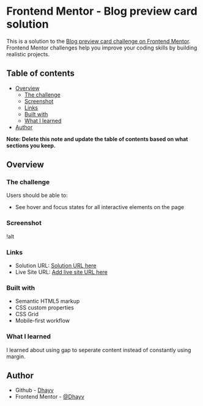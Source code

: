 # Frontend Mentor - Blog preview card solution

This is a solution to the [Blog preview card challenge on Frontend Mentor](https://www.frontendmentor.io/challenges/blog-preview-card-ckPaj01IcS). Frontend Mentor challenges help you improve your coding skills by building realistic projects.

## Table of contents

- [Overview](#overview)
  - [The challenge](#the-challenge)
  - [Screenshot](#screenshot)
  - [Links](#links)
  - [Built with](#built-with)
  - [What I learned](#what-i-learned)
- [Author](#author)

**Note: Delete this note and update the table of contents based on what sections you keep.**

## Overview

### The challenge

Users should be able to:

- See hover and focus states for all interactive elements on the page

### Screenshot

!alt[](/assets/images/screenshot.png)

### Links

- Solution URL: [Solution URL here](https://github.com/dhayv/blog_card_html_css)
- Live Site URL: [Add live site URL here](https://your-live-site-url.com)

### Built with

- Semantic HTML5 markup
- CSS custom properties
- CSS Grid
- Mobile-first workflow

### What I learned

I learned about using gap to seperate content instead of constantly using margin.

## Author

- Github - [Dhayv](https://github.com/dhayv)
- Frontend Mentor - [@Dhayv](https://www.frontendmentor.io/profile/dhayv)

